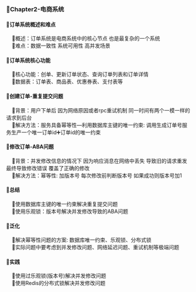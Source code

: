 ### 📌Chapter2-电商系统

#### 🔻订单系统概述和难点
        🔸概述：订单系统是电商系统中的核心节点 也是最复杂的一个系统
        
        🔸难点：数据一致性 系统可用性 高并发场景

#### 🔻订单系统核心功能
    🔸核心功能：创单、更新订单状态、查询订单列表和订单详情
   
    🔸数据表：订单表、商品表、优惠券表、支付表等

#### 🔻创建订单-重复提交问题
    🔸背景：用户下单后 因为网络原因或者rpc重试机制 同一时间有两个一模一样的请求到后台
   
    🔸解决方法：服务具备幂等性—利用数据库主键的唯一约束: 调用生成订单号服务生产一个唯一订单id➕订单id的唯一约束

#### 🔻修改订单-ABA问题
    🔸背景：并发修改信息的情况下 因为响应消息在网络中丢失 导致旧的请求重发 最终导致修改错误 覆盖了正确的修改
   
    🔸解决方法：幂等性: 加版本号 每次修改前判断版本号 如果成功则版本号加1

#### 🔻总结
    🔸使用数据库主键的唯一约束解决重复提交问题
   
    🔸使用乐观锁：版本号解决并发修改导致的ABA问题

#### 🔻泛化
    🔸解决幂等性问题的方案: 数据库唯一约束、乐观锁、分布式锁
   
    🔸实际问题中要考虑到并发修改问题、网络延迟问题、重试机制等极端问题

#### 🔻实践
    🔸使用过乐观锁(版本号)解决并发修改问题
   
    🔸使用Redis的分布式锁解决并发修改问题
